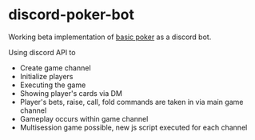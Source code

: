 # discord-poker-bot
Working beta implementation of [basic poker](https://github.com/nightisyang/basic-poker) as a discord bot.  
  
Using discord API to
- Create game channel
- Initialize players
- Executing the game
- Showing player's cards via DM
- Player's bets, raise, call, fold commands are taken in via main game channel
- Gameplay occurs within game channel
- Multisession game possible, new js script executed for each channel
